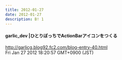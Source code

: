 ```yaml
---
title: 2012-01-27
date: 2012-01-27
description: B! 1
---
```


#### garlic_dev |ひとりぼっちでActionBarアイコンをつくる
http://garlicg.blog92.fc2.com/blog-entry-40.html<br>
Fri Jan 27 2012 18:20:57 GMT+0900 (JST)<br>


